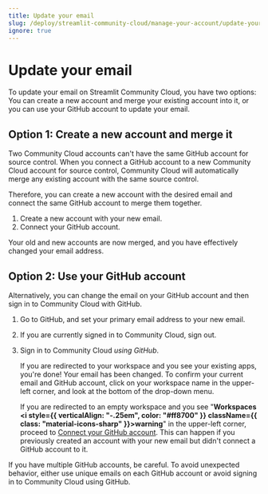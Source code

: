 ```yaml
---
title: Update your email
slug: /deploy/streamlit-community-cloud/manage-your-account/update-your-email
ignore: true
---
```


# Update your email

To update your email on Streamlit Community Cloud, you have two options: You can create a new account and merge your existing account into it, or you can use your GitHub account to update your email.

## Option 1: Create a new account and merge it

Two Community Cloud accounts can't have the same GitHub account for source control. When you connect a GitHub account to a new Community Cloud account for source control, Community Cloud will automatically merge any existing account with the same source control.

Therefore, you can create a new account with the desired email and connect the same GitHub account to merge them together.

1. Create a new account with your new email.
1. Connect your GitHub account.

Your old and new accounts are now merged, and you have effectively changed your email address.

## Option 2: Use your GitHub account

Alternatively, you can change the email on your GitHub account and then sign in to Community Cloud with GitHub.

1. Go to GitHub, and set your primary email address to your new email.
1. If you are currently signed in to Community Cloud, sign out.
1. Sign in to Community Cloud _using GitHub_.

   If you are redirected to your workspace and you see your existing apps, you're done! Your email has been changed. To confirm your current email and GitHub account, click on your workspace name in the upper-left corner, and look at the bottom of the drop-down menu.

   If you are redirected to an empty workspace and you see "**Workspaces <i style={{ verticalAlign: "-.25em", color: "#ff8700" }} className={{ class: "material-icons-sharp" }}>warning</i>**" in the upper-left corner, proceed to [Connect your GitHub account](/deploy/streamlit-community-cloud/get-started/connect-your-github-account). This can happen if you previously created an account with your new email but didn't connect a GitHub account to it.

<Important>
   If you have multiple GitHub accounts, be careful. To avoid unexpected behavior, either use unique emails on each GitHub account or avoid signing in to Community Cloud using GitHub.
</Important>
